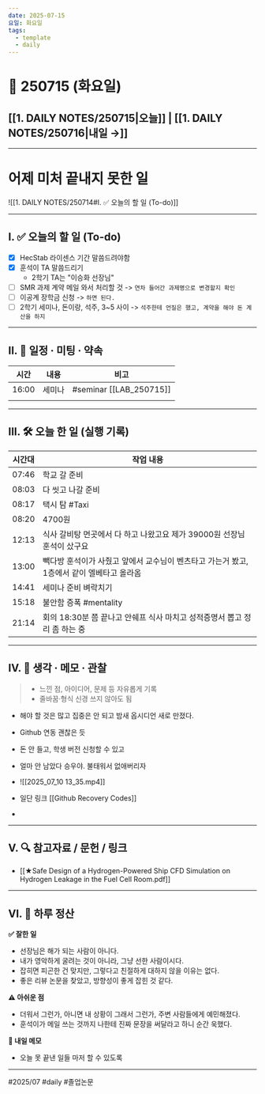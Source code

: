 ```yaml
---
date: 2025-07-15
요일: 화요일
tags:
  - template
  - daily
---
```

# 📅 250715 (화요일)

## [[1. DAILY NOTES/250715|오늘]] | [[1. DAILY NOTES/250716|내일 →]]
---
# 어제 미처 끝내지 못한 일 

![[1. DAILY NOTES/250714#I. ✅ 오늘의 할 일 (To-do)]]

---

## I. ✅ 오늘의 할 일 (To-do)
- [x] HecStab 라이센스 기간 말씀드려야함
- [x] 훈석이  TA 말씀드리기
	- 2학기 TA는 "이승화 선장님"
- [ ] SMR 과제 계약 메일 와서 처리할 것 -> `연차 들어간 과제명으로 변경할지 확인`
- [ ] 이공계 장학금 신청 -> `하면 된다.`
- [ ] 2학기 세미나, 돈이랑, 석주, 3~5 사이 -> `석주한테 언질은 했고, 계약을 해야 돈 계산을 하지`

---

## II. 📌 일정 · 미팅 · 약속

| 시간    | 내용  | 비고                       |
| ----- | --- | ------------------------ |
| 16:00 | 세미나 | #seminar  [[LAB_250715]] |
|       |     |                          |

---

## III. 🛠️ 오늘 한 일 (실행 기록)

| 시간대   | 작업 내용                                               |
| ----- | --------------------------------------------------- |
| 07:46 | 학교 갈 준비                                             |
| 08:03 | 다 씻고 나갈 준비                                          |
| 08:17 | 택시 탐 #Taxi                                          |
| 08:20 | 4700원                                               |
| 12:13 | 식사 갈비탕 먼곳에서 다 하고 나왔고요 제가 39000원 선장님 훈석이 샀구요         |
| 13:00 | 빽다방 훈석이가 사줬고 앞에서 교수님이 벤츠타고 가는거 봤고, 1층에서 같이 엘베타고 올라옴 |
| 14:41 | 세미나 준비 벼락치기                                         |
| 15:18 | 불안함 증폭 #mentality                                   |
| 21:14 | 회의 18:30분 쯤 끝나고 안쉐프 식사 마치고 성적증명서 뽑고 정리 좀 하는 중       |

---

## IV. 🧠 생각 · 메모 · 관찰

> -  느낀 점, 아이디어, 문제 등 자유롭게 기록  
> -  줄바꿈·형식 신경 쓰지 않아도 됨

- 해야 할 것은 많고 집중은 안 되고 밤새 옵시디언 새로 만졌다. 
- Github 연동 괜찮은 듯
- 돈 안 들고, 학생 버전 신청할 수 있고

- 얼마 안 남았다 승우야. 불태워서 없애버리자
- ![[2025_07_10 13_35.mp4]]
- 일단 링크 [[Github Recovery Codes]]
- 

---
## V. 🔍 참고자료 / 문헌 / 링크
- [[★Safe Design of a Hydrogen-Powered Ship CFD Simulation on Hydrogen Leakage in the Fuel Cell Room.pdf]]

---
## VI. 🧾 하루 정산

**✅ 잘한 일**  
- 선장님은 해가 되는 사람이 아니다. 
- 내가 영악하게 굴려는 것이 아니라, 그냥 선한 사람이시다. 
- 잡히면 피곤한 건 맞지만, 그렇다고 친절하게 대하지 않을 이유는 없다.
- 좋은 리뷰 논문을 찾았고, 방향성이 좋게 잡힌 것 같다.

**⚠️ 아쉬운 점**  
- 더워서 그런가, 아니면 내 상황이 그래서 그런가, 주변 사람들에게 예민해졌다.
- 훈석이가 메일 쓰는 것까지 나한테 진짜 문장을 써달라고 하니 순간 욱했다.

**📝 내일 메모**  
- 오늘 못 끝낸 일들 마저 할 수 있도록
---

#2025/07 #daily  #졸업논문 
